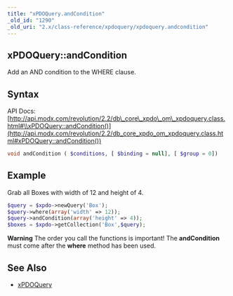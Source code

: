 ```yaml
---
title: "xPDOQuery.andCondition"
_old_id: "1290"
_old_uri: "2.x/class-reference/xpdoquery/xpdoquery.andcondition"
---
```


## xPDOQuery::andCondition

Add an AND condition to the WHERE clause.

## Syntax

API Docs: [http://api.modx.com/revolution/2.2/db\_core\_xpdo\_om\_xpdoquery.class.html#\\xPDOQuery::andCondition()](http://api.modx.com/revolution/2.2/db_core_xpdo_om_xpdoquery.class.html#xPDOQuery::andCondition())

``` php 
void andCondition ( $conditions, [ $binding = null], [ $group = 0])
```

## Example

Grab all Boxes with width of 12 and height of 4.

``` php 
$query = $xpdo->newQuery('Box');
$query->where(array('width' => 12));
$query->andCondition(array('height' => 4));
$boxes = $xpdo->getCollection('Box',$query);
```

**Warning**
The order you call the functions is important! The **andCondition** must come after the **where** method has been used.

## See Also

- [xPDOQuery](/xpdo/2.x/class-reference/xpdoquery "xPDOQuery")
